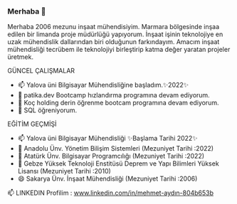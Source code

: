 ### Merhaba 👋
Merhaba 2006 mezunu inşaat mühendisiyim. Marmara bölgesinde inşaa edilen bir limanda proje müdürlüğü yapıyorum. İnşaat işinin teknolojiye en uzak mühendislik dallarından biri olduğunun farkındayım. Amacım inşaat mühendisliği tecrübem ile teknolojiyi birleştirip katma değer yaratan projeler üretmek.

   GÜNCEL ÇALIŞMALAR
   - 📫 Yalova üni Bilgisayar Mühendisliğine başladım.✨2022✨
   - 🔭 patika.dev Bootcamp hızlandırma programına devam ediyorum.
   - 🌱 Koç holding derin öğrenme bootcam programına devam ediyorum.
   - 👯 SQL öğreniyorum.

   EĞİTİM GEÇMİŞİ
   - 📫 Yalova üni Bilgisayar Mühendisliği ✨Başlama Tarihi 2022✨
   - 🔭 Anadolu Ünv. Yönetim Bilişim Sistemleri (Mezuniyet Tarihi :2022)
   - 🌱 Atatürk Ünv. Bilgisayar Programcılığı  (Mezuniyet Tarihi :2022)
   - 👯 Gebze Yüksek Teknoloji Enstitüsü Deprem ve Yapı Bilimleri Yüksek Lisansı (Mezuniyet Tarihi :2010)
   - 😄 Sakarya Ünv. İnşaat Mühendisliği  (Mezuniyet Tarihi :2006)


   📫 LINKEDIN Profilim :  www.linkedin.com/in/mehmet-aydın-804b653b





<!--
**kocaeliproje/kocaeliproje** is a ✨ _special_ ✨ repository because its `README.md` (this file) appears on your GitHub profile.

Here are some ideas to get you started:

- 🔭 I’m currently working on ...
- 🌱 I’m currently learning ...
- 👯 I’m looking to collaborate on ...
- 🤔 I’m looking for help with ...
- 💬 Ask me about ...
- 📫 How to reach me: ...
- 😄 Pronouns: ...
- ⚡ Fun fact: ...
![Anurag's GitHub stats](https://github-readme-stats.vercel.app/api?username=kocaeliproje&show_icons=true)            [![Top Langs](https://github-readme-stats.vercel.app/api/top-langs/?username=kocaeliproje&layout=compact)](https://github.com/kocaeliproje/github-readme-stats)
-->

